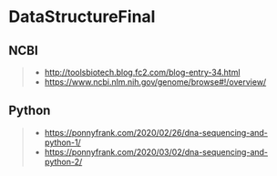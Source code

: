 # DataStructureFinal

## NCBI
>
>* <http://toolsbiotech.blog.fc2.com/blog-entry-34.html>
>* <https://www.ncbi.nlm.nih.gov/genome/browse#!/overview/>

## Python
>
>* <https://ponnyfrank.com/2020/02/26/dna-sequencing-and-python-1/>
>* <https://ponnyfrank.com/2020/03/02/dna-sequencing-and-python-2/>
